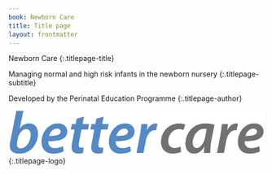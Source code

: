 ```yaml
---
book: Newborn Care
title: Title page
layout: frontmatter
---
```


Newborn Care
{:.titlepage-title}

Managing normal and high risk infants in the newborn nursery
{:.titlepage-subtitle}

Developed by the Perinatal Education Programme
{:.titlepage-author}

![Bettercare logo](images/bettercare-logo.jpg){:.titlepage-logo}
